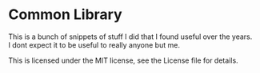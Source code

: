 # Common Library
This is a bunch of snippets of stuff I did that I found useful over the years.  
I dont expect it to be useful to really anyone but me.

This is licensed under the MIT license, see the License file for details.